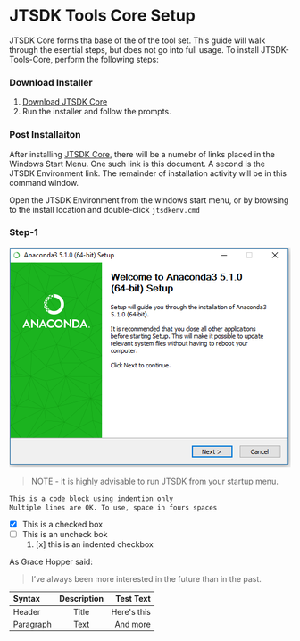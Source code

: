 # JTSDK Tools Core Setup

JTSDK Core forms tha base of the of the tool set. This guide will walk through
the esential steps, but does not go into full usage. To install JTSDK-Tools-Core,
perform the following steps:

### Download Installer
1. [Download JTSDK Core](jtsdk-core)
2. Run the installer and follow the prompts.

### Post Installaiton
After installing [JTSDK Core](jtsdk-core), there will be a numebr of links
placed in the Windows Start Menu. One such link is this document. A second is
the JTSDK Environment link. The remainder of installation activity will be in
this command window.

Open the JTSDK Environment from the windows start menu, or by browsing
to the install location and double-click `jtsdkenv.cmd`











### **Step-1**
![Step-1](images/anaconda/anaconda.1.png)


> NOTE - it is highly advisable to run JTSDK from your startup menu.

    This is a code block using indention only
    Multiple lines are OK. To use, space in fours spaces

- [X] This is a checked box
- [ ] This is an uncheck bok
    1. [x] this is an indented checkbox

As Grace Hopper said:

> I’ve always been more interested
> in the future than in the past.

| Syntax      | Description | Test Text     |
| :---------- | :----------:| ------------: |
| Header      | Title       | Here's this   |
| Paragraph   | Text        | And more      |